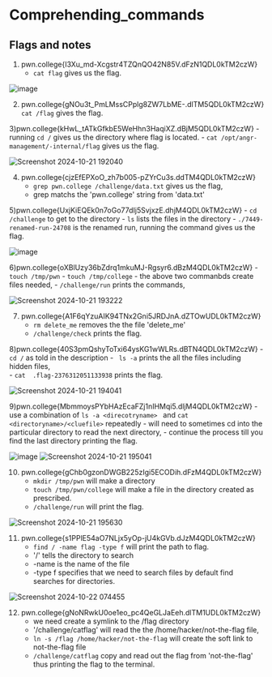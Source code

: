 # Comprehending_commands

## Flags and notes

1) pwn.college{I3Xu_md-Xcgstr4TZQnQO42N85V.dFzN1QDL0kTM2czW}
    - `cat flag` gives us the flag.
  
![image](https://github.com/user-attachments/assets/6eac67fb-ae0f-44c4-acd2-b317f1542d8f)

      
2) pwn.college{gNOu3t_PmLMssCPplg8ZW7LbME-.dlTM5QDL0kTM2czW}
    `cat /flag` gives the flag.

   
3)pwn.college{kHwL_tATkGfkbE5WeHhn3HaqiXZ.dBjM5QDL0kTM2czW}
    - running `cd /` gives us the directory where flag is located. 
    - `cat /opt/angr-management/-internal/flag` gives us the flag. 

![Screenshot 2024-10-21 192040](https://github.com/user-attachments/assets/8a1652eb-dbd8-49d6-a197-e912d529d09a)

    
4) pwn.college{cjzEfEPXoO_zh7b005-pZYrCu3s.ddTM4QDL0kTM2czW}
    - ` grep pwn.college /challenge/data.txt ` gives us the flag,
    - grep matchs the 'pwn.college' string from 'data.txt'
   
5)pwn.college{UxjKiEQEk0n7oGo77dIj5SvjxzE.dhjM4QDL0kTM2czW}
    - `cd /challenge` to get to the directory
    - `ls` lists the files in the directory
    - `./7449-renamed-run-24708` is the renamed run, running the command gives us the flag. 

![image](https://github.com/user-attachments/assets/50b3d7f1-1acc-4415-a684-2e1189fe4fc1)


6)pwn.college{oXBlUzy36bZdrq1mkuMJ-Rgsyr6.dBzM4QDL0kTM2czW}
    - `touch /tmp/pwn`
    - `touch /tmp/college`
    - the above two commanbds create files needed, 
    - `/challenge/run` prints the commands, 

![Screenshot 2024-10-21 193222](https://github.com/user-attachments/assets/19364cd5-2cfc-4496-b9db-349dfbf90600)


7) pwn.college{A1F6qYzuAIK94TNx2Gni5JRDJnA.dZTOwUDL0kTM2czW}
    - `rm delete_me` removes the the file 'delete_me'
    - `/challenge/check` prints the flag.

8)pwn.college{40S3pmQshyToTxi64ysKG1wWLRs.dBTN4QDL0kTM2czW}
    - `cd /` as told in the description
    - ` ls -a` prints the all the files including hidden files,     
    -  `cat  .flag-2376312051133938` prints the flag. 

![Screenshot 2024-10-21 194041](https://github.com/user-attachments/assets/c53f2492-8057-442b-ba4a-dadcd11e3bde)

    
9)pwn.college{MbmmoysPYbHAzEcaFZj1nIHMqi5.dljM4QDL0kTM2czW}
    - use a combination of `ls -a <direcotryname> ` and `cat <directoryname>/<cluefile>` repeatedly
    - will need to sometimes cd into the particular directory to read the next directory,
    - continue the process till you find the last directory printing the flag. 

![image](https://github.com/user-attachments/assets/952b0481-6771-49de-a6e7-44744ac0ac83)
![Screenshot 2024-10-21 195041](https://github.com/user-attachments/assets/fe14fb24-c4d8-4e83-b1f8-a82c18cda433)


10) pwn.college{gChb0gzonDWGB225zIgi5ECODih.dFzM4QDL0kTM2czW}
    - `mkdir /tmp/pwn` will make a directory
    - `touch /tmp/pwn/college` will make a file in the directory created as prescribed.
    - `/challenge/run` will print the flag.

   ![Screenshot 2024-10-21 195630](https://github.com/user-attachments/assets/8b18ec43-7a2b-4d9c-8f89-f534268d8604)
  
11) pwn.college{s1PPlE54aO7NLjx5yOp-jU4kGVb.dJzM4QDL0kTM2czW}
    - `find / -name flag -type f` will print the path to flag. 
    - '/' tells the directory to search 
    - -name is the name of the file
    - -type f specifies that we need to search files by default find searches for directories. 

![Screenshot 2024-10-22 074455](https://github.com/user-attachments/assets/179a466a-d070-495d-8b50-592da3e1c25e)


12) pwn.college{gNoNRwkU0oe1eo_pc4QeGLJaEeh.dlTM1UDL0kTM2czW}
    - we need create a symlink to the /flag directory
    - '/challenge/catflag' will read the the /home/hacker/not-the-flag file,
    - `ln -s /flag /home/hacker/not-the-flag` will create the soft link to not-the-flag file
    - `/challenge/catflag` copy and read out the flag from 'not-the-flag' thus printing the flag to the terminal. 
